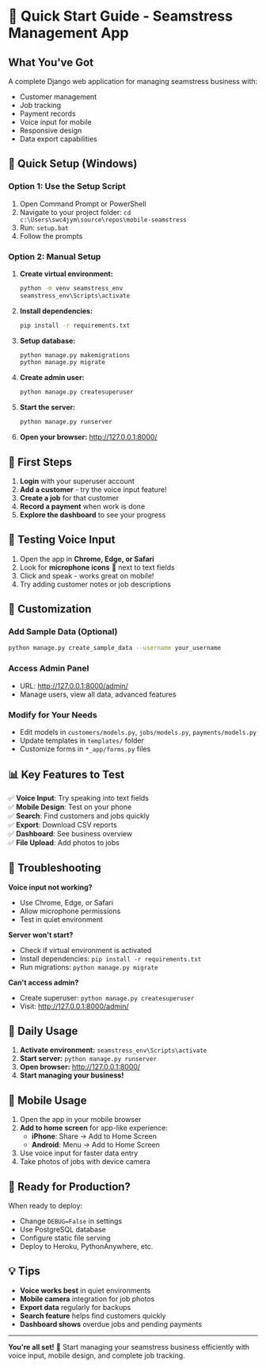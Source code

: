 # 🚀 Quick Start Guide - Seamstress Management App

## What You've Got
A complete Django web application for managing seamstress business with:
- Customer management
- Job tracking  
- Payment records
- Voice input for mobile
- Responsive design
- Data export capabilities

## 🏁 Quick Setup (Windows)

### Option 1: Use the Setup Script
1. Open Command Prompt or PowerShell
2. Navigate to your project folder: `cd c:\Users\swc4jym\source\repos\mobile-seamstress`
3. Run: `setup.bat`
4. Follow the prompts

### Option 2: Manual Setup
1. **Create virtual environment:**
   ```bash
   python -m venv seamstress_env
   seamstress_env\Scripts\activate
   ```

2. **Install dependencies:**
   ```bash
   pip install -r requirements.txt
   ```

3. **Setup database:**
   ```bash
   python manage.py makemigrations
   python manage.py migrate
   ```

4. **Create admin user:**
   ```bash
   python manage.py createsuperuser
   ```

5. **Start the server:**
   ```bash
   python manage.py runserver
   ```

6. **Open your browser:** http://127.0.0.1:8000/

## 🎯 First Steps

1. **Login** with your superuser account
2. **Add a customer** - try the voice input feature!
3. **Create a job** for that customer  
4. **Record a payment** when work is done
5. **Explore the dashboard** to see your progress

## 📱 Testing Voice Input

1. Open the app in **Chrome, Edge, or Safari**
2. Look for **microphone icons** 🎤 next to text fields
3. Click and speak - works great on mobile!
4. Try adding customer notes or job descriptions

## 🔧 Customization

### Add Sample Data (Optional)
```bash
python manage.py create_sample_data --username your_username
```

### Access Admin Panel
- URL: http://127.0.0.1:8000/admin/
- Manage users, view all data, advanced features

### Modify for Your Needs
- Edit models in `customers/models.py`, `jobs/models.py`, `payments/models.py`
- Update templates in `templates/` folder
- Customize forms in `*_app/forms.py` files

## 📊 Key Features to Test

✅ **Voice Input**: Try speaking into text fields  
✅ **Mobile Design**: Test on your phone  
✅ **Search**: Find customers and jobs quickly  
✅ **Export**: Download CSV reports  
✅ **Dashboard**: See business overview  
✅ **File Upload**: Add photos to jobs  

## 🚨 Troubleshooting

**Voice input not working?**
- Use Chrome, Edge, or Safari
- Allow microphone permissions
- Test in quiet environment

**Server won't start?**
- Check if virtual environment is activated
- Install dependencies: `pip install -r requirements.txt`
- Run migrations: `python manage.py migrate`

**Can't access admin?**
- Create superuser: `python manage.py createsuperuser`
- Visit: http://127.0.0.1:8000/admin/

## 🔄 Daily Usage

1. **Activate environment:** `seamstress_env\Scripts\activate`
2. **Start server:** `python manage.py runserver` 
3. **Open browser:** http://127.0.0.1:8000/
4. **Start managing your business!**

## 📱 Mobile Usage

1. Open the app in your mobile browser
2. **Add to home screen** for app-like experience:
   - **iPhone**: Share → Add to Home Screen
   - **Android**: Menu → Add to Home Screen
3. Use voice input for faster data entry
4. Take photos of jobs with device camera

## 🚀 Ready for Production?

When ready to deploy:
- Change `DEBUG=False` in settings
- Use PostgreSQL database
- Configure static file serving
- Deploy to Heroku, PythonAnywhere, etc.

## 💡 Tips

- **Voice works best** in quiet environments
- **Mobile camera** integration for job photos  
- **Export data** regularly for backups
- **Search feature** helps find customers quickly
- **Dashboard shows** overdue jobs and pending payments

---

**You're all set!** 🎉 Start managing your seamstress business efficiently with voice input, mobile design, and complete job tracking.
